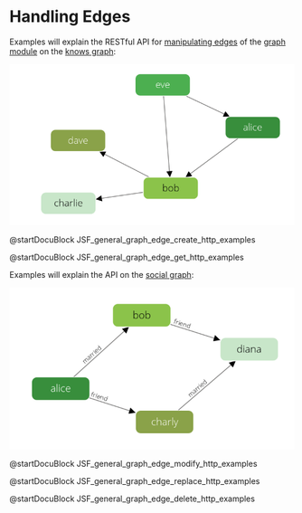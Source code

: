Handling Edges
==============

Examples will explain the RESTful API for [manipulating edges](../../Manual/Graphs/GeneralGraphs/Functions.html)
of the [graph module](../../Manual/Graphs/index.html) on the [knows graph](../../Manual/Graphs/index.html#the-knowsgraph):

![Social Example Graph](../../Manual/Graphs/knows_graph.png)

@startDocuBlock JSF_general_graph_edge_create_http_examples

@startDocuBlock JSF_general_graph_edge_get_http_examples

Examples will explain the API on the [social graph](../../Manual/Graphs/index.html#the-social-graph):

![Social Example Graph](../../Manual/Graphs/social_graph.png)

@startDocuBlock JSF_general_graph_edge_modify_http_examples

@startDocuBlock JSF_general_graph_edge_replace_http_examples

@startDocuBlock JSF_general_graph_edge_delete_http_examples
